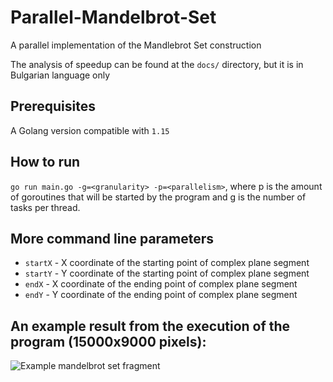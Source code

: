 # Parallel-Mandelbrot-Set
A parallel implementation of the Mandlebrot Set construction

The analysis of speedup can be found at the `docs/` directory, but it is in Bulgarian language only <br>
## Prerequisites
A Golang version compatible with `1.15`

## How to run
`go run main.go -g=<granularity> -p=<parallelism>`, where p is the amount of goroutines that will be started by the
program and g is the number of tasks per thread. 
## More command line parameters
* `startX` - X coordinate of the starting point of complex plane segment
* `startY` - Y coordinate of the starting point of complex plane segment
* `endX` - X coordinate of the ending point of complex plane segment
* `endY` - Y coordinate of the ending point of complex plane segment

## An example result from the execution of the program (15000x9000 pixels):
![Example mandelbrot set fragment](https://github.com/Borislav-K/Parallel-Mandelbrot-Set/blob/main/result.jpg?raw=true)
